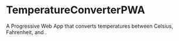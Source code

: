 # TemperatureConverterPWA
A Progressive Web App that converts temperatures between Celsius, Fahrenheit, and .

